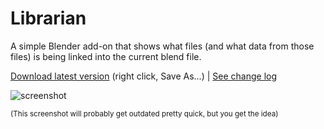 # Librarian

A simple Blender add-on that shows what files (and what data from those files) is being linked into the current blend file.

[Download latest version](https://raw.githubusercontent.com/gregzaal/librarian/master/librarian.py) (right click, Save As...) | [See change log](https://github.com/gregzaal/librarian/commits/master)

![screenshot](http://i.imgur.com/iZkVVAk.png)

<sup>(This screenshot will probably get outdated pretty quick, but you get the idea)</sup>
